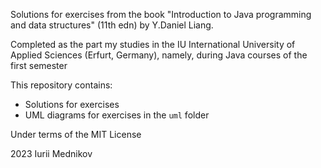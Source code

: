 Solutions for exercises from the book "Introduction to Java programming and data structures" (11th edn) by Y.Daniel Liang.

Completed as the part my studies in the IU International University of Applied Sciences (Erfurt, Germany), namely, during Java courses of the first semester

This repository contains:
- Solutions for exercises
- UML diagrams for exercises in the ```uml``` folder

Under terms of the MIT License

2023 Iurii Mednikov